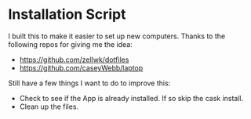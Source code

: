 # Installation Script

I built this to make it easier to set up new computers.  Thanks to the following repos for giving me the idea:
* https://github.com/zellwk/dotfiles
* https://github.com/caseyWebb/laptop

Still have a few things I want to do to improve this:
* Check to see if the App is already installed.  If so skip the cask install.  
* Clean up the files.